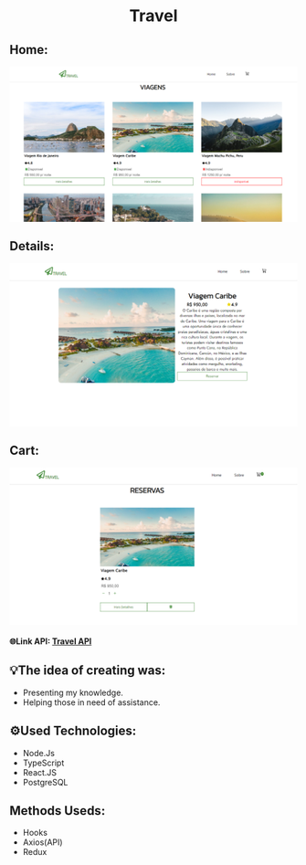 <h1 align="center": center">Travel</h1>
<h2>Home:</h2>
<img src="./img/dashboard.PNG" width="800" align="center">
<h2>Details:</h2>
<img src="./img/trip.PNG" width="800" align="center">
<h2>Cart:</h2>
<img src="./img/cart.PNG" width="800" align="center">
<h4>🌐Link API: <a href="https://github.com/pedrosrc/Travel-API">Travel API</a></h4>
<h2>💡The idea of creating was:</h2>
<ul>
  <li>Presenting my knowledge.</li>
  <li>Helping those in need of assistance.</li>
</ul>
<h2>⚙️Used Technologies:</h2>
<ul>
  <li>Node.Js</li>
  <li>TypeScript</li>
  <li>React.JS</li>
  <li>PostgreSQL</li>
</ul>
<h2>Methods Useds:</h2>
<ul>
  <li>Hooks</li>
  <li>Axios(API)</li>
  <li>Redux</li>
</ul>
